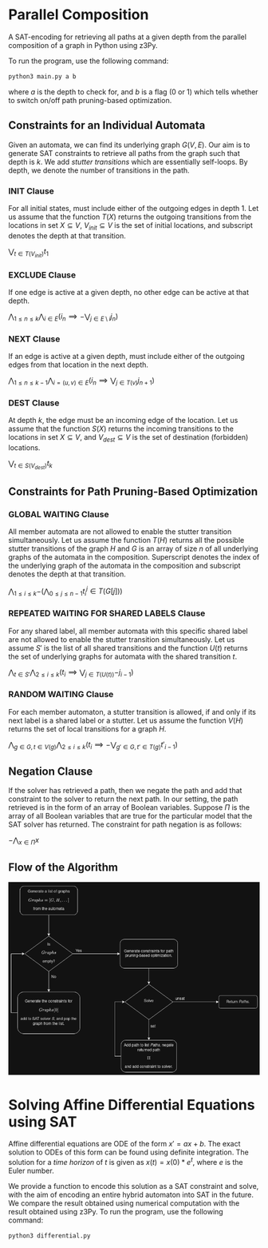 # Parallel Composition
A SAT-encoding for retrieving all paths at a given depth from the parallel composition of a graph in Python using z3Py.

To run the program, use the following command:

```bash
python3 main.py a b
```

where $a$ is the depth to check for, and $b$ is a flag (0 or 1) which tells whether to switch on/off path pruning-based optimization.

## Constraints for an Individual Automata

Given an automata, we can find its underlying graph $G(V,E)$. Our aim is to generate SAT constraints to retrieve all paths from the graph such that depth is $k$. We add *stutter transitions* which are essentially self-loops. By depth, we denote the number of transitions in the path.

### INIT Clause
For all initial states, must include either of the outgoing edges in depth 1. Let us assume that the function $T(X)$ returns the outgoing transitions from the locations in set $X \subseteq V$, $V_{init} \subseteq V$ is the set of initial locations, and subscript denotes the depth at that transition.

$\bigvee_{t \in T(V_{init})}{t_1}$

### EXCLUDE Clause
If one edge is active at a given depth, no other edge can be active at that depth.

$\bigwedge_{1 \leq n \leq k}{\bigwedge_{i \in E}(i_n \implies -\bigvee_{j \in E\setminus i}{j_n})}$

### NEXT Clause
If an edge is active at a given depth, must include either of the outgoing edges from that location in the next depth.

$\bigwedge_{1 \leq n \leq k-1}{\bigwedge_{i = (u,v) \in E}(i_n \implies \bigvee_{j \in T(v)}{j_{n+1}})}$

### DEST Clause
At depth $k$, the edge must be an incoming edge of the location. Let us assume that the function $S(X)$ returns the incoming transitions to the locations in set $X \subseteq V$, and $V_{dest} \subseteq V$ is the set of destination (forbidden) locations.

$\bigvee_{t \in S(V_{dest})}{t_k}$

## Constraints for Path Pruning-Based Optimization

### GLOBAL WAITING Clause

All member automata are not allowed to enable the stutter transition simultaneously. Let us assume the function $T(H)$ returns all the possible stutter transitions of the graph $H$ and $G$ is an array of size $n$ of all underlying graphs of the automata in the composition. Superscript denotes the index of the underlying graph of the automata in the composition and subscript denotes the depth at that transition.

$\bigwedge_{1 \leq i \leq k}{-(\bigwedge_{0 \leq j \leq n-1}{t^j_i \in T(G[j])})}$

### REPEATED WAITING FOR SHARED LABELS Clause

For any shared label, all member automata with this specific shared label are not allowed to enable the stutter transition simultaneously. Let us assume $S'$ is the list of all shared transitions and the function $U(t)$ returns the set of underlying graphs for automata with the shared transition $t$.

$\bigwedge_{t \in S'}{\bigwedge_{2 \leq i \leq k}{(t_i \implies \bigvee_{j \in T(U(t))}{- j_{i-1}})}}$

### RANDOM WAITING Clause

For each member automaton, a stutter transition is allowed, if and only if its next label is a shared label or a stutter. Let us assume the function $V(H)$ returns the set of local transitions for a graph $H$.

$\bigwedge_{g \in G, t \in V(g)}{\bigwedge_{2 \leq i \leq k}{(t_i \implies - \bigvee_{g' \in G, t' \in T(g)}{t'_{i-1}})}}$

## Negation Clause

If the solver has retrieved a path, then we negate the path and add that constraint to the solver to return the next path. In our setting, the path retrieved is in the form of an array of Boolean variables. Suppose $\Pi$ is the array of all Boolean variables that are true for the particular model that the SAT solver has returned. The constraint for path negation is as follows:

$-\bigwedge_{x \in \Pi}{x}$

## Flow of the Algorithm

<img src="./img/flowchart.png"/>

# Solving Affine Differential Equations using SAT

Affine differential equations are ODE of the form $x' = ax + b$. The exact solution to ODEs of this form can be found using definite integration. The solution for a _time horizon_ of $t$ is given as $x(t) = x(0)*e^t$, where $e$ is the Euler number.

We provide a function to encode this solution as a SAT constraint and solve, with the aim of encoding an entire hybrid automaton into SAT in the future. We compare the result obtained using numerical computation with the result obtained using z3Py. To run the program, use the following command:

```bash
python3 differential.py
```

